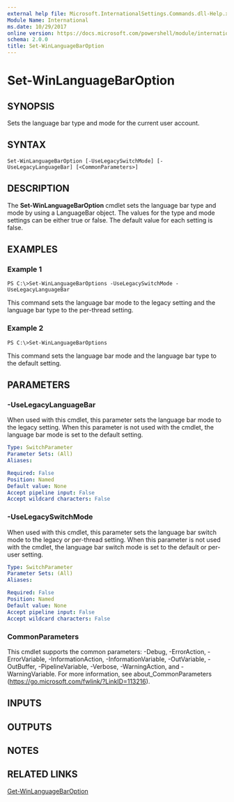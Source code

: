 ```yaml
---
external help file: Microsoft.InternationalSettings.Commands.dll-Help.xml
Module Name: International
ms.date: 10/29/2017
online version: https://docs.microsoft.com/powershell/module/international/set-winlanguagebaroption?view=windowsserver2012r2-ps&wt.mc_id=ps-gethelp
schema: 2.0.0
title: Set-WinLanguageBarOption
---
```


# Set-WinLanguageBarOption

## SYNOPSIS
Sets the language bar type and mode for the current user account.

## SYNTAX

```
Set-WinLanguageBarOption [-UseLegacySwitchMode] [-UseLegacyLanguageBar] [<CommonParameters>]
```

## DESCRIPTION
The **Set-WinLanguageBarOption** cmdlet sets the language bar type and mode by using a LanguageBar object.
The values for the type and mode settings can be either true or false.
The default value for each setting is false.

## EXAMPLES

### Example 1
```
PS C:\>Set-WinLanguageBarOptions -UseLegacySwitchMode -UseLegacyLanguageBar
```

This command sets the language bar mode to the legacy setting and the language bar type to the per-thread setting.

### Example 2
```
PS C:\>Set-WinLanguageBarOptions
```

This command sets the language bar mode and the language bar type to the default setting.

## PARAMETERS

### -UseLegacyLanguageBar
When used with this cmdlet, this parameter sets the language bar mode to the legacy setting.
When this parameter is not used with the cmdlet, the language bar mode is set to the default setting.

```yaml
Type: SwitchParameter
Parameter Sets: (All)
Aliases: 

Required: False
Position: Named
Default value: None
Accept pipeline input: False
Accept wildcard characters: False
```

### -UseLegacySwitchMode
When used with this cmdlet, this parameter sets the language bar switch mode to the legacy or per-thread setting.
When this parameter is not used with the cmdlet, the language bar switch mode is set to the default or per-user setting.

```yaml
Type: SwitchParameter
Parameter Sets: (All)
Aliases: 

Required: False
Position: Named
Default value: None
Accept pipeline input: False
Accept wildcard characters: False
```

### CommonParameters
This cmdlet supports the common parameters: -Debug, -ErrorAction, -ErrorVariable, -InformationAction, -InformationVariable, -OutVariable, -OutBuffer, -PipelineVariable, -Verbose, -WarningAction, and -WarningVariable. For more information, see about_CommonParameters (https://go.microsoft.com/fwlink/?LinkID=113216).

## INPUTS

## OUTPUTS

## NOTES

## RELATED LINKS

[Get-WinLanguageBarOption](./Get-WinLanguageBarOption.md)


